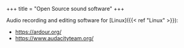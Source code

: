 +++
title = "Open Source sound software"
+++


Audio recording and editing software for [Linux]({{< ref "Linux" >}}):
- https://ardour.org/
- https://www.audacityteam.org/